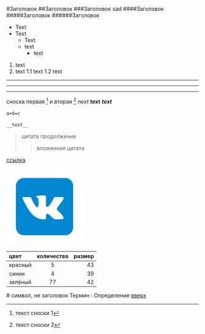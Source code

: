 <a id="anchor"></a>

#Заголовок
##Заголовок
###Заголовок sad 
####Заголовок
#####Заголовок
######Заголовок
* Text
* Text
  * Text
  * text
    * text
1. text
2. text
    1.1  text
    1.2 text
---
___
***
сноска первая [^1] и вторая [^2]
_next_
__text__
___text___
```
a+d=c
```
    __text__


>цитата
продолжение
>>вложенная цитата

[ссылка](https://vz.ru/news/2022/10/12/1181959.html)

[^1]: текст сноски 1
[^2]: текст сноски 2



![ссылка на картинку](vkontakte.png)

цвет | количество | размер
:----|:----------:|-------:
красный| 5|            43|
синии|4         |  39    |
зелёный| 77     | 42     |

\# символ, не заголовок
Термин
: Определение
[вверх](#anchor)